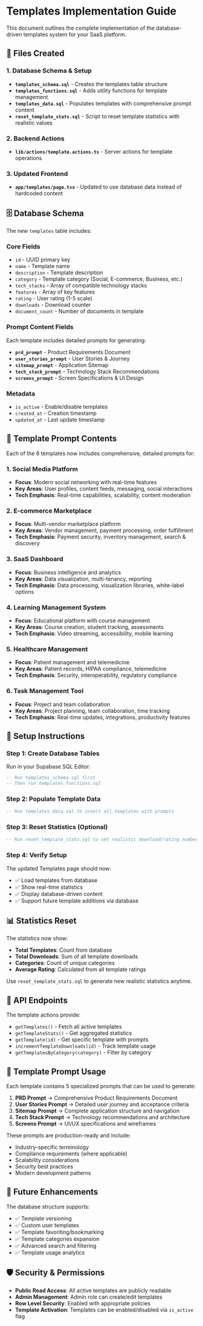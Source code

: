 # Templates Implementation Guide

This document outlines the complete implementation of the database-driven templates system for your SaaS platform.

## 📁 Files Created

### 1. Database Schema & Setup
- **`templates_schema.sql`** - Creates the templates table structure
- **`templates_functions.sql`** - Adds utility functions for template management
- **`templates_data.sql`** - Populates templates with comprehensive prompt content
- **`reset_template_stats.sql`** - Script to reset template statistics with realistic values

### 2. Backend Actions
- **`lib/actions/template.actions.ts`** - Server actions for template operations

### 3. Updated Frontend
- **`app/templates/page.tsx`** - Updated to use database data instead of hardcoded content

## 🗄️ Database Schema

The new `templates` table includes:

### Core Fields
- `id` - UUID primary key
- `name` - Template name
- `description` - Template description  
- `category` - Template category (Social, E-commerce, Business, etc.)
- `tech_stacks` - Array of compatible technology stacks
- `features` - Array of key features
- `rating` - User rating (1-5 scale)
- `downloads` - Download counter
- `document_count` - Number of documents in template

### Prompt Content Fields
Each template includes detailed prompts for generating:
- **`prd_prompt`** - Product Requirements Document
- **`user_stories_prompt`** - User Stories & Journey
- **`sitemap_prompt`** - Application Sitemap  
- **`tech_stack_prompt`** - Technology Stack Recommendations
- **`screens_prompt`** - Screen Specifications & UI Design

### Metadata
- `is_active` - Enable/disable templates
- `created_at` - Creation timestamp
- `updated_at` - Last update timestamp

## 🎯 Template Prompt Contents

Each of the 6 templates now includes comprehensive, detailed prompts for:

### 1. Social Media Platform
- **Focus**: Modern social networking with real-time features
- **Key Areas**: User profiles, content feeds, messaging, social interactions
- **Tech Emphasis**: Real-time capabilities, scalability, content moderation

### 2. E-commerce Marketplace  
- **Focus**: Multi-vendor marketplace platform
- **Key Areas**: Vendor management, payment processing, order fulfillment
- **Tech Emphasis**: Payment security, inventory management, search & discovery

### 3. SaaS Dashboard
- **Focus**: Business intelligence and analytics
- **Key Areas**: Data visualization, multi-tenancy, reporting
- **Tech Emphasis**: Data processing, visualization libraries, white-label options

### 4. Learning Management System
- **Focus**: Educational platform with course management
- **Key Areas**: Course creation, student tracking, assessments
- **Tech Emphasis**: Video streaming, accessibility, mobile learning

### 5. Healthcare Management
- **Focus**: Patient management and telemedicine
- **Key Areas**: Patient records, HIPAA compliance, telemedicine
- **Tech Emphasis**: Security, interoperability, regulatory compliance

### 6. Task Management Tool
- **Focus**: Project and team collaboration
- **Key Areas**: Project planning, team collaboration, time tracking
- **Tech Emphasis**: Real-time updates, integrations, productivity features

## 🚀 Setup Instructions

### Step 1: Create Database Tables
Run in your Supabase SQL Editor:
```sql
-- Run templates_schema.sql first
-- Then run templates_functions.sql
```

### Step 2: Populate Template Data
```sql
-- Run templates_data.sql to insert all templates with prompts
```

### Step 3: Reset Statistics (Optional)
```sql
-- Run reset_template_stats.sql to set realistic download/rating numbers
```

### Step 4: Verify Setup
The updated Templates page should now:
- ✅ Load templates from database
- ✅ Show real-time statistics  
- ✅ Display database-driven content
- ✅ Support future template additions via database

## 📊 Statistics Reset

The statistics now show:
- **Total Templates**: Count from database
- **Total Downloads**: Sum of all template downloads
- **Categories**: Count of unique categories
- **Average Rating**: Calculated from all template ratings

Use `reset_template_stats.sql` to generate new realistic statistics anytime.

## 🔧 API Endpoints

The template actions provide:
- `getTemplates()` - Fetch all active templates
- `getTemplateStats()` - Get aggregated statistics
- `getTemplate(id)` - Get specific template with prompts
- `incrementTemplateDownloads(id)` - Track template usage
- `getTemplatesByCategory(category)` - Filter by category

## 🎨 Template Prompt Usage

Each template contains 5 specialized prompts that can be used to generate:

1. **PRD Prompt** → Comprehensive Product Requirements Document
2. **User Stories Prompt** → Detailed user journey and acceptance criteria  
3. **Sitemap Prompt** → Complete application structure and navigation
4. **Tech Stack Prompt** → Technology recommendations and architecture
5. **Screens Prompt** → UI/UX specifications and wireframes

These prompts are production-ready and include:
- Industry-specific terminology
- Compliance requirements (where applicable)
- Scalability considerations
- Security best practices
- Modern development patterns

## 🔄 Future Enhancements

The database structure supports:
- ✅ Template versioning
- ✅ Custom user templates
- ✅ Template favoriting/bookmarking
- ✅ Template categories expansion
- ✅ Advanced search and filtering
- ✅ Template usage analytics

## 🛡️ Security & Permissions

- **Public Read Access**: All active templates are publicly readable
- **Admin Management**: Admin role can create/edit templates
- **Row Level Security**: Enabled with appropriate policies
- **Template Activation**: Templates can be enabled/disabled via `is_active` flag